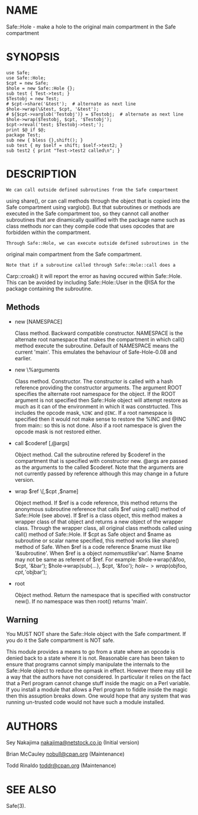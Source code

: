 # NAME

Safe::Hole - make a hole to the original main compartment in the Safe compartment

# SYNOPSIS

    use Safe;
    use Safe::Hole;
    $cpt = new Safe;
    $hole = new Safe::Hole {};
    sub test { Test->test; }
    $Testobj = new Test;
    # $cpt->share('&test');  # alternate as next line
    $hole->wrap(\&test, $cpt, '&test');
    # ${$cpt->varglob('Testobj')} = $Testobj;  # alternate as next line
    $hole->wrap($Testobj, $cpt, '$Testobj');
    $cpt->reval('test; $Testobj->test;'); 
    print $@ if $@;
    package Test;
    sub new { bless {},shift(); }
    sub test { my $self = shift; $self->test2; }
    sub test2 { print "Test->test2 called\n"; }

# DESCRIPTION

    We can call outside defined subroutines from the Safe compartment
  using share(), or can call methods through the object that is copied
  into the Safe compartment using varglob(). But that subroutines or
  methods are executed in the Safe compartment too, so they cannot call
  another subroutines that are dinamically qualified with the package
  name such as class methods nor can they compile code that uses opcodes
  that are forbidden within the compartment.

    Through Safe::Hole, we can execute outside defined subroutines in the 
  original main compartment from the Safe compartment. 

    Note that if a subroutine called through Safe::Hole::call does a
  Carp::croak() it will report the error as having occured within
  Safe::Hole.  This can be avoided by including Safe::Hole::User in the
  @ISA for the package containing the subroutine.

## Methods

- new \[NAMESPACE\]

    Class method. Backward compatible constructor.
      NAMESPACE is the alternate root namespace that makes the compartment
    in which call() method execute the subroutine.  Default of NAMESPACE
    means the current 'main'. This emulates the behaviour of
    Safe-Hole-0.08 and earlier.

- new \\%arguments

    Class method. Constructor. 
      The constructor is called with a hash reference providing the
    constructor arguments.  The argument ROOT specifies the alternate root
    namespace for the object.  If the ROOT argument is not specified then
    Safe::Hole object will attempt restore as much as it can of the
    environment in which it was constrtucted.  This includes the opcode
    mask, `%INC` and `@INC`.  If a root namespace is specified then it
    would not make sense to restore the %INC and @INC from main:: so this
    is not done.  Also if a root namespace is given the opcode mask is not
    restored either.

- call $coderef \[,@args\]

    Object method. 
      Call the subroutine refered by $coderef in the compartment that is
    specified with constructor new. @args are passed as the arguments to
    the called $coderef.  Note that the arguments are not currently passed
    by reference although this may change in a future version.

- wrap $ref \[,$cpt ,$name\]

    Object method. 
      If $ref is a code reference, this method returns the anonymous 
    subroutine reference that calls $ref using call() method of Safe::Hole (see 
    above). 
      If $ref is a class object, this method makes a wrapper class of that object 
    and returns a new object of the wrapper class. Through the wrapper class, 
    all original class methods called using call() method of Safe::Hole.
      If $cpt as Safe object and $name as subroutine or scalar name specified, 
    this method works like share() method of Safe. When $ref is a code reference
    $name must like '&subroutine'. When $ref is a object $name must like '$var'.
      Name $name may not be same as referent of $ref. For example:
      $hole->wrap(\\&foo, $cpt, '&bar');
      $hole->wrap(sub{...}, $cpt, '&foo');
      $hole->wrap($objfoo, $cpt, '$objbar');

- root

    Object method.
    Return the namespace that is specified with constructor new().
    If no namespace was then root() returns 'main'.

## Warning

You MUST NOT share the Safe::Hole object with the Safe compartment. If you do it
the Safe compartment is NOT safe.

This module provides a means to go from a state where an opcode is
denied back to a state where it is not.  Reasonable care has been
taken to ensure that programs cannot simply manipulate the internals
to the Safe::Hole object to reduce the opmask in effect.  However there
may still be a way that the authors have not considered.  In
particular it relies on the fact that a Perl program cannot change
stuff inside the magic on a Perl variable.  If you install a module
that allows a Perl program to fiddle inside the magic then this
assuption breaks down.  One would hope that any system that was
running un-trusted code would not have such a module installed.

# AUTHORS

Sey Nakajima <nakajima@netstock.co.jp> (Initial version)

Brian McCauley <nobull@cpan.org> (Maintenance)

Todd Rinaldo <toddr@cpan.org> (Maintenance)

# SEE ALSO

Safe(3).
